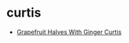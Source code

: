 # curtis

 * [Grapefruit Halves With Ginger Curtis](index/g/grapefruit-halves-with-ginger-curtis-10343.json)
